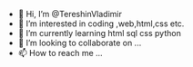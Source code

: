 - 👋 Hi, I’m @TereshinVladimir
- 👀 I’m interested in coding ,web,html,css etc.
- 🌱 I’m currently learning html sql css python
- 💞️ I’m looking to collaborate on ...
- 📫 How to reach me ...

<!---
TereshinVladimir/TereshinVladimir is a ✨ special ✨ repository because its `README.md` (this file) appears on your GitHub profile.
You can click the Preview link to take a look at your changes.
--->
